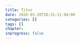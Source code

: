 ```yaml
---
title: Titus
date: 2020-03-28T20:31:11-04:00
categories: []
tags: []
chapter: 
inprogress: false
---
```


